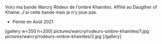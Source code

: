 
Voici ma bande Warcry Rôdeur de l'ombre Khainites. 
Affilié au Daugther of Khaine.
J'ai cette bande mais je n'y joue pas.

- Peinte en Août 2021

[gallery w=350 h=200]
pictures/warcry/rodeurs-ombre-khainites/1.jpg
pictures/warcry/rodeurs-ombre-khainites/2.jpg
[/gallery]


